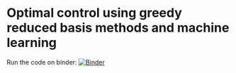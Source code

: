 # Optimal control using greedy reduced basis methods and machine learning

Run the code on binder:
[![Binder](https://mybinder.org/badge_logo.svg)](https://mybinder.org/v2/gh/HenKlei/showcase-ml-control/HEAD)
